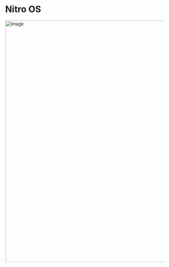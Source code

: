 # Nitro OS

<img width="1020" height="768" alt="image" src="https://github.com/user-attachments/assets/7433266c-1bf8-4e8e-ad75-e2dc980ceeff" />
